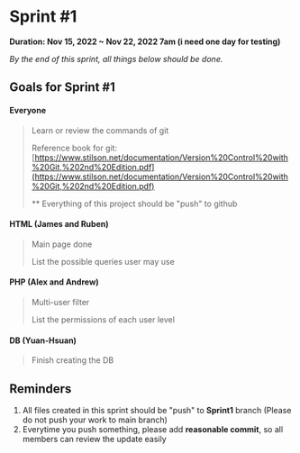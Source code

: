 # Sprint #1

**Duration: Nov 15, 2022 ~ Nov 22, 2022 7am (i need one day for testing)**

*By the end of this sprint, all things below should be done.*

## Goals for Sprint #1

#### Everyone

> Learn or review the commands of git
>
> Reference book for git: [https://www.stilson.net/documentation/Version%20Control%20with%20Git,%202nd%20Edition.pdf](https://www.stilson.net/documentation/Version%20Control%20with%20Git,%202nd%20Edition.pdf)
>
> ** Everything of this project should be "push" to github

#### HTML (James and Ruben)

> Main page done
>
> List the possible queries user may use

#### PHP (Alex and Andrew)

> Multi-user filter
>
> List the permissions of each user level

#### DB (Yuan-Hsuan)

> Finish creating the DB

## Reminders

1. All files created in this sprint should be "push" to **Sprint1** branch (Please do not push your work to main branch)
2. Everytime you push something, please add **reasonable commit**, so all members can review the update easily
